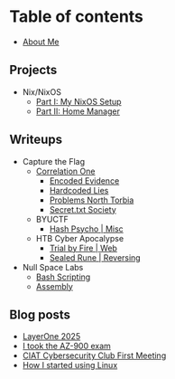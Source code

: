 # Table of contents

* [About Me](README.md)

## Projects
* Nix/NixOS
    * [Part I: My NixOS Setup](projects/nix-nixos/1-my-nixos-setup.md)
    * [Part II: Home Manager](projects/nix-nixos/2-home-manager.md)
## Writeups
* Capture the Flag
    * [Correlation One](writeups/correlation-one-2025/correlation-one.md)
        * [Encoded Evidence](writeups/correlation-one-2025/encoded-evidence.md)
        * [Hardcoded Lies](writeups/correlation-one-2025/hardcoded-lies.md)
        * [Problems North Torbia](writeups/correlation-one-2025/problems-north-torbia.md)
        * [Secret.txt Society](writeups/correlation-one-2025/secret.txt-society.md)
    * BYUCTF
        * [Hash Psycho | Misc](writeups/byuctf-2025/hash-psycho.md)
    * HTB Cyber Apocalypse
        * [Trial by Fire | Web](writeups/htb-cyber-apocalypse-2025/trial-by-fire.md)
        * [Sealed Rune | Reversing](writeups/htb-cyber-apocalypse-2025/sealed-rune.md)
* Null Space Labs
    * [Bash Scripting](writeups/null-space-labs/bash-scripting.md)
    * [Assembly](writeups/null-space-labs/assembly.md)
## Blog posts
* [LayerOne 2025](blog-posts/layerone-2025.md)
* [I took the AZ-900 exam](blog-posts/az-900-test.md)
* [CIAT Cybersecurity Club First Meeting](blog-posts/ciat-cyber-meeting.md)
* [How I started using Linux](blog-posts/how-i-started-using-linux.md)
